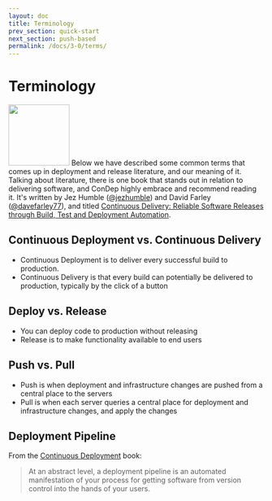 ```yaml
---
layout: doc
title: Terminology
prev_section: quick-start
next_section: push-based
permalink: /docs/3-0/terms/
---
```


Terminology
===========

[<img src="http://ecx.images-amazon.com/images/I/71sYKaNItcL.jpg" class="img-align-right" style="width: 120px;">](http://www.amazon.com/dp/0321601912?tag=contindelive-20)
Below we have described some common terms that comes up in deployment and release literature, and our meaning of it. Talking about literature, there is one book that stands out in relation to delivering software, and ConDep highly embrace and recommend reading it. It's written by Jez Humble ([@jezhumble](https://twitter.com/jezhumble)) and David Farley ([@davefarley77](https://twitter.com/davefarley77)), and titled [Continuous Delivery: Reliable Software Releases through Build, Test and Deployment Automation](http://www.amazon.com/dp/0321601912?tag=contindelive-20).

## Continuous Deployment vs. Continuous Delivery

* Continuous Deployment is to deliver every successful build to production.
* Continuous Delivery is that every build can potentially be delivered to production, typically by the click of a button

## Deploy vs. Release

* You can deploy code to production without releasing
* Release is to make functionality available to end users

## Push vs. Pull

* Push is when deployment and infrastructure changes are pushed from a central place to the servers
* Pull is when each server queries a central place for deployment and infrastructure changes, and apply the changes

## Deployment Pipeline

From the [Continuous Deployment](http://www.amazon.com/dp/0321601912?tag=contindelive-20) book:

> At an abstract level, a deployment pipeline is an automated manifestation of your 
> process for getting software from version control into the hands of your users.